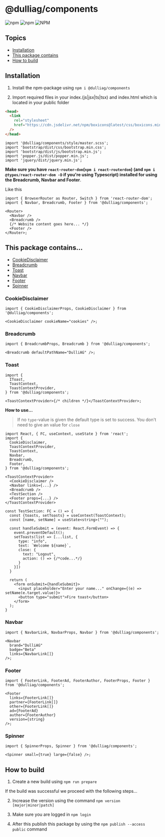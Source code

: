 # @dulliag/components

![npm](https://img.shields.io/npm/v/@dulliag/components?style=for-the-badge)
![npm](https://img.shields.io/npm/dt/@dulliag/components?label=Downloads&style=for-the-badge)
![NPM](https://img.shields.io/npm/l/@dulliag/components?style=for-the-badge)

## Topics

- [Installation](#installation)
- [This package contains](#this-package-contains)
- [How to build](#how-to-build)

## Installation

1. Install the npm-package using `npm i @dulliag/components`

2. Import required files in your index.(js|jsx|ts|tsx) and index.html which is located in your public folder

```html
<head>
  <link
    rel="stylesheet"
    href="https://cdn.jsdelivr.net/npm/boxicons@latest/css/boxicons.min.css"
  />
</head>
```

```tsx
import '@dulliag/components/style/master.scss';
import 'bootstrap/dist/css/bootstrap.min.css';
import 'bootstrap/dist/js/bootstrap.min.js';
import 'popper.js/dist/popper.min.js';
import 'jquery/dist/jquery.min.js';
```

**Make sure you have `react-router-dom`(`npm i react-routerdom`) (and `npm i @types/react-router-dom -D` if you're using Typescript) installed for using the Breadcrumb, Navbar and Footer**.

Like this

```tsx
import { BrowserRouter as Router, Switch } from 'react-router-dom';
import { Navbar, Breadcrumb, Footer } from '@dulliag/components';

<Router>
  <Navbar />
  <Breadcrumb />
  {/* Website content goes here... */}
  <Footer />
</Router>;
```

## This package contains...

- [CookieDisclaimer](#cookiedisclaimer)
- [Breadcrumb](#breadcrumb)
- [Toast](#toast)
- [Navbar](#navbar)
- [Footer](#footer)
- [Spinner](#spinner)

### CookieDisclaimer

```tsx
import { CookieDisclaimerProps, CookieDisclaimer } from '@dulliag/components';

<CookieDisclaimer cookieName="cookies" />;
```

### Breadcrumb

```tsx
import { BreadcrumbProps, Breadcrumb } from '@dulliag/components';

<Breadcrumb defaultPathName="DulliAG" />;
```

### Toast

```tsx
import {
  IToast,
  ToastContext,
  ToastContextProvider,
} from '@dulliag/components';

<ToastContextProvider>{/* children */}</ToastContextProvider>;
```

**How to use...**

> If no `type`-value is given the default type is set to success.
> You don't need to give an value for `close`

```tsx
import React, { FC, useContext, useState } from 'react';
import {
  CookieDisclaimer,
  ToastContextProvider,
  ToastContext,
  Navbar,
  Breadcrumb,
  Footer,
} from '@dulliag/components';

<ToastContextProvider>
  <CookieDisclaimer />
  <Navbar links={...} />
  <Breadcrumb />
  <TestSection />
  <Footer props={...} />
</ToastContextProvider>

const TestSection: FC = () => {
  const {toasts, setToasts} = useContext(ToastContext);
  const [name, setName] = useState<string>("");

  const handleSubmit = (event: React.FormEvent) => {
    event.preventDefault();
    setToasts(list => [...list, {
      type: "info",
      text: `Welcome ${name}`,
      close: {
        text: "Logout",
        action: () => {/*code...*/}
      }
    }])
  }

  return (
    <form onSubmit={handleSubmit}>
      <input placeholder="Enter your name..." onChange={(e) => setName(e.target.value)}>
      <button type="submit">Fire toast</button>
    </form>
  );
}
```

### Navbar

```tsx
import { NavbarLink, NavbarProps, Navbar } from '@dulliag/components';

<Navbar
  brand="DulliAG"
  badge="Beta"
  links={NavbarLink[]}
/>;
```

### Footer

```tsx
import { FooterLink, FooterAd, FooterAuthor, FooterProps, Footer } from '@dulliag/components';

<Footer
  links={FooterLink[]}
  partner={FooterLink[]}
  other={FooterLink[]}
  ad={FooterAd}
  author={FooterAuthor}
  version={string}
/>;
```

### Spinner

```tsx
import { SpinnerProps, Spinner } from '@dulliag/components';

<Spinner small={true} large={false} />;
```

## How to build

1. Create a new build using `npm run prepare`

If the build was successful we proceed with the following steps...

2. Increase the version using the command `npm version [major|minor|patch]`

3. Make sure you are logged in `npm login`

4. After this publish this package by using the `npm publish --access public` command
